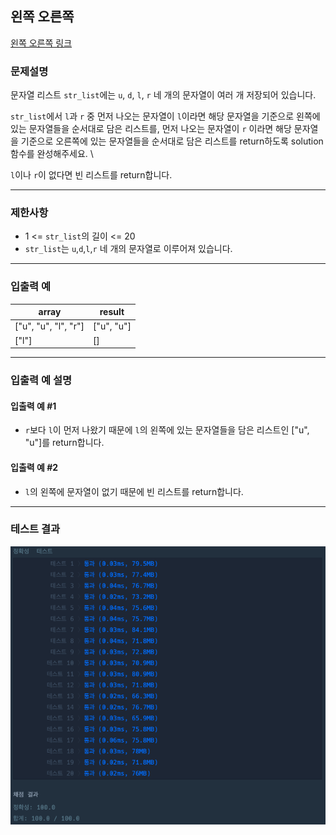 ## 왼쪽 오른쪽

[왼쪽 오른쪽 링크](https://school.programmers.co.kr/learn/courses/30/lessons/181890)

### 문제설명

문자열 리스트 `str_list`에는 `u`, `d`, `l`, `r` 네 개의 문자열이 여러 개 저장되어 있습니다.

`str_list`에서 `l`과 `r` 중 먼저 나오는 문자열이 `l`이라면 해당 문자열을 기준으로 왼쪽에 있는 문자열들을 순서대로 담은 리스트를, 먼저 나오는 문자열이 `r`
이라면 해당 문자열을 기준으로 오른쪽에 있는 문자열들을 순서대로 담은 리스트를 return하도록 solution 함수를 완성해주세요. \

`l`이나 `r`이 없다면 빈 리스트를 return합니다.

---

### 제한사항

+ 1 \<= `str_list`의 길이 \<= 20
+ `str_list`는 `u`,`d`,`l`,`r` 네 개의 문자열로 이루어져 있습니다.

---

### 입출력 예

| array                | result     |
|----------------------|------------|
| ["u", "u", "l", "r"] | ["u", "u"] |
| ["l"]                | []         |

---

### 입출력 예 설명

#### 입출력 예 #1

+ `r`보다 `l`이 먼저 나왔기 때문에 `l`의 왼쪽에 있는 문자열들을 담은 리스트인 ["u", "u"]를 return합니다.

#### 입출력 예 #2

+ `l`의 왼쪽에 문자열이 없기 때문에 빈 리스트를 return합니다.

---

### 테스트 결과

![결과](./181890_결과.png)